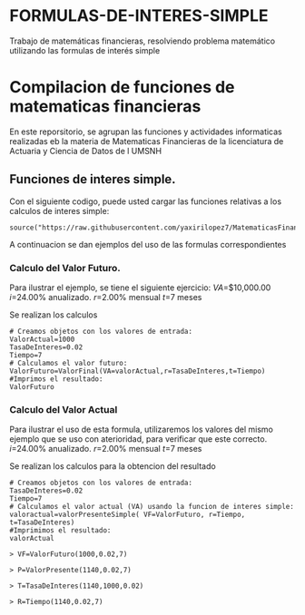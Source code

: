 # FORMULAS-DE-INTERES-SIMPLE
Trabajo de matemáticas financieras, resolviendo problema matemático utilizando las formulas de interés simple 
# Compilacion de funciones de matematicas financieras

En este reporsitorio, se agrupan las funciones y actividades informaticas realizadas eb la materia de Matematicas Financieras de la licenciatura de Actuaria y Ciencia de Datos de l UMSNH

## Funciones de interes simple.

Con el siguiente codigo, puede usted  cargar las funciones relativas a los calculos de interes simple:

```{r}
source("https://raw.githubusercontent.com/yaxirilopez7/MatematicasFinancieras2024/refs/heads/main/formulaInteresSimple.R")
```

A continuacion se dan ejemplos del uso de las formulas correspondientes


### Calculo del Valor Futuro.

Para ilustrar el ejemplo, se tiene el siguiente ejercicio:
$VA$=$10,000.00
$i$=24.00% anualizado.
$r$=2.00% mensual
$t$=7 meses

Se realizan los calculos
```{r}
# Creamos objetos con los valores de entrada:
ValorActual=1000
TasaDeInteres=0.02
Tiempo=7
# Calculamos el valor futuro:
ValorFuturo=ValorFinal(VA=valorActual,r=TasaDeInteres,t=Tiempo)
#Imprimos el resultado:
ValorFuturo
```
### Calculo del Valor Actual

Para ilustrar el uso de esta formula, utilizaremos los valores del mismo ejemplo que se uso con aterioridad, para verificar que este correcto.
$i$=24.00% anualizado.
$r$=2.00% mensual
$t$=7 meses

Se realizan los calculos para la obtencion del resultado
```{r}
# Creamos objetos con los valores de entrada:
TasaDeInteres=0.02
Tiempo=7
# Calculamos el valor actual (VA) usando la funcion de interes simple:
valoractual=valorPresenteSimple( VF=ValorFuturo, r=Tiempo, t=TasaDeInteres)
#Imprimimos el resultado:
valorActual
```

```
> VF=ValorFuturo(1000,0.02,7)
```

```
> P=ValorPresente(1140,0.02,7)
```

```
> T=TasaDeInteres(1140,1000,0.02)
```

```
> R=Tiempo(1140,0.02,7)
```



